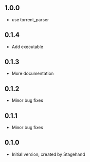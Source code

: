 ## 1.0.0

- use torrent_parser

## 0.1.4

- Add executable

## 0.1.3

- More documentation

## 0.1.2

- Minor bug fixes

## 0.1.1

- Minor bug fixes

## 0.1.0

- Initial version, created by Stagehand
